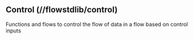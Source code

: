 ## Control (//flowstdlib/control)
Functions and flows to control the flow of data in a flow based on control inputs